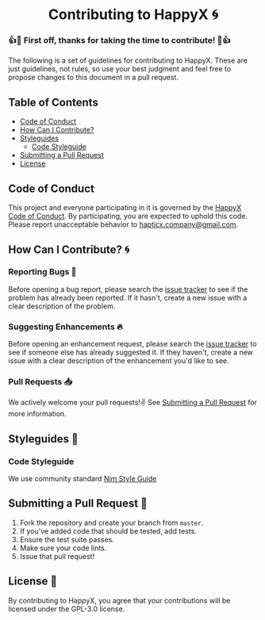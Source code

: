 <div align="center">

# Contributing to HappyX 🌀

</div>

### 👍🎉 First off, thanks for taking the time to contribute! 🎉👍

The following is a set of guidelines for contributing to HappyX.
These are just guidelines, not rules, so use your best judgment and feel free to propose changes to this document in a pull request.

## Table of Contents

- [Code of Conduct](#code-of-conduct)
- [How Can I Contribute?](#how-can-i-contribute)
- [Styleguides](#styleguides)
  - [Code Styleguide](#code-styleguide)
- [Submitting a Pull Request](#submitting-a-pull-request)
- [License](#license)

## Code of Conduct

This project and everyone participating in it is governed by the [HappyX Code of Conduct](https://github.com/HapticX/happyx/blob/master/.github/CODE_OF_CONDUCT.md).
By participating, you are expected to uphold this code.
Please report unacceptable behavior to hapticx.company@gmail.com.

## How Can I Contribute? 🌀

### Reporting Bugs 🐛

Before opening a bug report, please search the [issue tracker](https://github.com/HapticX/HappyX/issues) to see if the problem has already been reported.
If it hasn't, create a new issue with a clear description of the problem.

### Suggesting Enhancements 🔥

Before opening an enhancement request, please search the [issue tracker](https://github.com/HapticX/HappyX/issues) to see if someone else has already suggested it.
If they haven't, create a new issue with a clear description of the enhancement you'd like to see.

### Pull Requests 📥

We actively welcome your pull requests!✌
See [Submitting a Pull Request](#submitting-a-pull-request) for more information.

## Styleguides 👔

### Code Styleguide
We use community standard [Nim Style Guide](https://nim-lang.org/docs/nep1.html)

## Submitting a Pull Request 🙂

1. Fork the repository and create your branch from `master`.
2. If you've added code that should be tested, add tests.
3. Ensure the test suite passes.
4. Make sure your code lints.
5. Issue that pull request!

## License 📄

By contributing to HappyX, you agree that your contributions will be licensed under the GPL-3.0 license.
